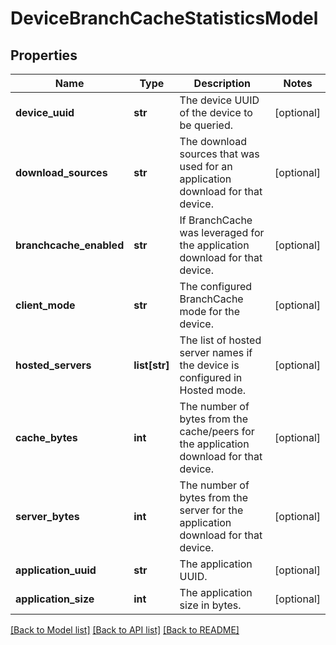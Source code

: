 # DeviceBranchCacheStatisticsModel

## Properties
Name | Type | Description | Notes
------------ | ------------- | ------------- | -------------
**device_uuid** | **str** | The device UUID of the device to be queried. | [optional] 
**download_sources** | **str** | The download sources that was used for an application download for that device. | [optional] 
**branchcache_enabled** | **str** | If BranchCache was leveraged for the application download for that device. | [optional] 
**client_mode** | **str** | The configured BranchCache mode for the device. | [optional] 
**hosted_servers** | **list[str]** | The list of hosted server names if the device is configured in Hosted mode. | [optional] 
**cache_bytes** | **int** | The number of bytes from the cache/peers for the application download for that device. | [optional] 
**server_bytes** | **int** | The number of bytes from the server for the application download for that device. | [optional] 
**application_uuid** | **str** | The application UUID. | [optional] 
**application_size** | **int** | The application size in bytes. | [optional] 

[[Back to Model list]](../README.md#documentation-for-models) [[Back to API list]](../README.md#documentation-for-api-endpoints) [[Back to README]](../README.md)


